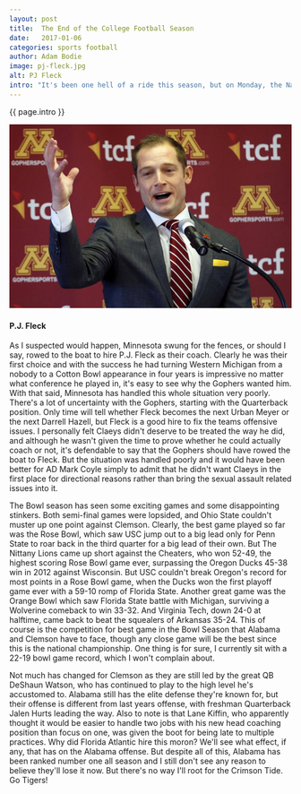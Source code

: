 ```yaml
---
layout: post
title:  The End of the College Football Season
date:   2017-01-06
categories: sports football
author: Adam Bodie
image: pj-fleck.jpg
alt: PJ Fleck
intro: "It's been one hell of a ride this season, but on Monday, the National Championship will be played, a rematch of last season's National Championship between Alabama and Clemson.  The semi-finals were both duds competitive wise as Alabama and Clemson were clearly better than Washington and Ohio State, but if last year's game is any indication, this should be a great follow-up."
---
```

<div class="article">
<p> {{ page.intro }}</p>
<div class="blog-pic">
		<img src="/img/pj-fleck.jpg" data-toggle="tooltip" title="P.J. Fleck" class="image block img-responsive">
		<h4>P.J. Fleck</h4>
</div>
<p>As I suspected would happen, Minnesota swung for the fences, or should I say, rowed to the boat to hire P.J. Fleck as their coach.  Clearly he was their first choice and with the success he had turning Western Michigan from a nobody to a Cotton Bowl appearance in four years is impressive no matter what conference he played in, it's easy to see why the Gophers wanted him.  With that said, Minnesota has handled this whole situation very poorly.  There's a lot of uncertainty with the Gophers, starting with the Quarterback position.  Only time will tell whether Fleck becomes the next Urban Meyer or the next Darrell Hazell, but Fleck is a good hire to fix the teams offensive issues.  I personally felt Claeys didn't deserve to be treated the way he did, and although he wasn't given the time to prove whether he could actually coach or not, it's defendable to say that the Gophers should have rowed the boat to Fleck.  But the situation was handled poorly and it would have been better for AD Mark Coyle simply to admit that he didn't want Claeys in the first place for directional reasons rather than bring the sexual assault related issues into it.</p>
<p>The Bowl season has seen some exciting games and some disappointing stinkers.  Both semi-final games were lopsided, and Ohio State couldn't muster up one point against Clemson.  Clearly, the best game played so far was the Rose Bowl, which saw USC jump out to a big lead only for Penn State to roar back in the third quarter for a big lead of their own.  But The Nittany Lions came up short against the Cheaters, who won 52-49, the highest scoring Rose Bowl game ever, surpassing the Oregon Ducks 45-38 win in 2012 against Wisconsin.  But USC couldn't break Oregon's record for most points in a Rose Bowl game, when the Ducks won the first playoff game ever with a 59-10 romp of Florida State.  Another great game was the Orange Bowl which saw Florida State battle with Michigan, surviving a Wolverine comeback to win 33-32.  And Virginia Tech, down 24-0 at halftime, came back to beat the squealers of Arkansas 35-24.  This of course is the competition for best game in the Bowl Season that Alabama and Clemson have to face, though any close game will be the best since this is the national championship.  One thing is for sure, I currently sit with a 22-19 bowl game record, which I won't complain about.</p>
<p>Not much has changed for Clemson as they are still led by the great QB DeShaun Watson, who has continued to play to the high level he's accustomed to.  Alabama still has the elite defense they're known for, but their offense is different from last years offense, with freshman Quarterback Jalen Hurts leading the way.  Also to note is that Lane Kiffin, who apparently thought it would be easier to handle two jobs with his new head coaching position than focus on one, was given the boot for being late to multiple practices.  Why did Florida Atlantic hire this moron?  We'll see what effect, if any, that has on the Alabama offense.  But despite all of this, Alabama has been ranked number one all season and I still don't see any reason to believe they'll lose it now.  But there's no way I'll root for the Crimson Tide.  Go Tigers!</p>
</div>
